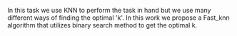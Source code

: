 In this task we use KNN to perform the task in hand but we use many different ways of finding the optimal 'k'. In this work we propose a Fast_knn algorithm that utilizes binary search method to get the optimal k.
